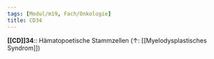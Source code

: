 ```yaml
---
tags: [Modul/m19, Fach/Onkologie]
title: CD34
---
```

**[[CD]]34**:: Hämatopoetische Stammzellen (↑: [[Myelodysplastisches Syndrom]])